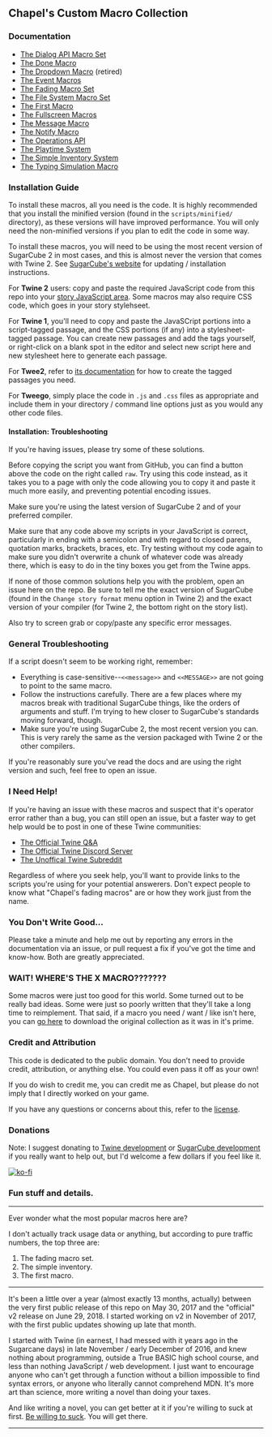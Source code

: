 ## Chapel's Custom Macro Collection 

### Documentation
 * [The Dialog API Macro Set](./docs/dialog-api-macro-set.md)
 * [The Done Macro](./docs/done-macro.md)
 * [The Dropdown Macro](./docs/dropdown.md) (retired)
 * [The Event Macros](./docs/event-macros.md)
 * [The Fading Macro Set](./docs/fading-macros.md)
 * [The File System Macro Set](./docs/file-system-macros.md)
 * [The First Macro](./docs/first-macro.md)
 * [The Fullscreen Macros](./docs/fullscreen-macros.md)
 * [The Message Macro](./docs/message-macro.md)
 * [The Notify Macro](./docs/notify-macro.md)
 * [The Operations API](./docs/operations-api.md)
 * [The Playtime System](./docs/playtime-system.md)
 * [The Simple Inventory System](./docs/simple-inventory.md)
 * [The Typing Simulation Macro](./docs/type-sim.md)

### Installation Guide

To install these macros, all you need is the code.  It is highly recommended that you install the minified version (found in the `scripts/minified/` directory), as these versions will have improved performance.  You will only need the non-minified versions if you plan to edit the code in some way.

To install these macros, you will need to be using the most recent version of SugarCube 2 in most cases, and this is almost never the version that comes with Twine 2.  See [SugarCube's website](http://www.motoslave.net/sugarcube/2/#downloads) for updating / installation instructions.

For **Twine 2** users: copy and paste the required JavaScript code from this repo into your [story JavaScript area](https://twinery.org/wiki/twine2:adding_custom_javascript_and_css).  Some macros may also require CSS code, which goes in your story stylehseet.

For **Twine 1**, you'll need to copy and paste the JavaSCript portions into a script-tagged passage, and the CSS portions (if any) into a stylesheet-tagged passage. You can create new passages and add the tags yourself, or right-click on a blank spot in the editor and select new script here and new stylesheet here to generate each passage.

For **Twee2**, refer to [its documentation](https://dan-q.github.io/twee2/documentation.html#twee2-syntax-special-passages) for how to create the tagged passages you need.

For **Tweego**, simply place the code in `.js` and `.css` files as appropriate and include them in your directory / command line options just as you would any other code files.

#### Installation: Troubleshooting

If you're having issues, please try some of these solutions.

Before copying the script you want from GitHub, you can find a button above the code on the right called `raw`.  Try using this code instead, as it takes you to a page with only the code allowing you to copy it and paste it much more easily, and preventing potential encoding issues.

Make sure you're using the latest version of SugarCube 2 and of your preferred compiler.

Make sure that any code above my scripts in your JavaScript is correct, particularly in ending with a semicolon and with regard to closed parens, quotation marks, brackets, braces, etc. Try testing without my code again to make sure you didn't overwrite a chunk of whatever code was already there, which is easy to do in the tiny boxes you get from the Twine apps.

If none of those common solutions help you with the problem, open an issue here on the repo.  Be sure to tell me the exact version of SugarCube (found in the `Change story format` menu option in Twine 2) and the exact version of your compiler (for Twine 2, the bottom right on the story list).

Also try to screen grab or copy/paste any specific error messages.

### General Troubleshooting

If a script doesn't seem to be working right, remember:
 * Everything is case-sensitive--`<<message>>` and `<<MESSAGE>>` are not going to point to the same macro.
 * Follow the instructions carefully.  There are a few places where my macros break with traditional SugarCube things, like the orders of arguments and stuff.  I'm trying to hew closer to SugarCube's standards moving forward, though.
 * Make sure you're using SugarCube 2, the most recent version you can.  This is very rarely the same as the version packaged with Twine 2 or the other compilers.

If you're reasonably sure you've read the docs and are using the right version and such, feel free to open an issue.

### I Need Help!

If you're having an issue with these macros and suspect that it's operator error rather than a bug, you can still open an issue, but a faster way to get help would be to post in one of these Twine communities:

 * [The Official Twine Q&A](https://twinery.org/questions/)
 * [The Official Twine Discord Server](https://discordapp.com/invite/n5dJvPp)
 * [The Unoffical Twine Subreddit](https://www.reddit.com/r/twinegames/)

Regardless of where you seek help, you'll want to provide links to the scripts you're using for your potential answerers.  Don't expect people to know what "Chapel's fading macros" are or how they work jjust from the name.

### You Don't Write Good...

Please take a minute and help me out by reporting any errors in the documentation via an issue, or pull request a fix if you've got the time and know-how.  Both are greatly appreciated.

### WAIT! WHERE'S THE X MACRO???????

Some macros were just too good for this world. Some turned out to be really bad ideas. Some were just so poorly written that they'll take a long time to reimplement.  That said, if a macro you need / want / like isn't here, you can [go here](https://github.com/ChapelR/custom-macros-for-sugarcube-2/releases/tag/v1.6.1) to download the original collection as it was in it's prime.

### Credit and Attribution

This code is dedicated to the public domain.  You don't need to provide credit, attribution, or anything else.  You could even pass it off as your own!

If you do wish to credit me, you can credit me as Chapel, but please do not imply that I directly worked on your game.

If you have any questions or concerns about this, refer to the [license](https://github.com/ChapelR/custom-macros-for-sugarcube-2/blob/master/LICENSE).

### Donations

Note: I suggest donating to [Twine development](https://www.patreon.com/klembot) or [SugarCube development](https://www.patreon.com/thomasmedwards) if you really want to help out, but I'd welcome a few dollars if you feel like it.

[![ko-fi](https://www.ko-fi.com/img/donate_sm.png)](https://ko-fi.com/F1F8IC35)

### Fun stuff and details.

-----

Ever wonder what the most popular macros here are?

I don't actually track usage data or anything, but according to pure traffic numbers, the top three are:

 1. The fading macro set.
 2. The simple inventory.
 3. The first macro.

-----

It's been a little over a year (almost exactly 13 months, actually) between the very first public release of this repo on May 30, 2017 and the "official" v2 release on June 29, 2018.  I started working on v2 in November of 2017, with the first public updates showing up late that month.

I started with Twine (in earnest, I had messed with it years ago in the Sugarcane days) in late November / early December of 2016, and knew nothing about programming, outside a True BASIC high school course, and less than nothing JavaScript / web development.  I just want to encourage anyone who can't get through a function without a billion impossible to find syntax errors, or anyone who literally cannot comprehend MDN.  It's more art than science, more writing a novel than doing your taxes.

And like writing a novel, you can get better at it if you're willing to suck at first.  [Be willing to suck](https://www.youtube.com/watch?v=p8jw_-Vh9Z0).  You will get there.

-----